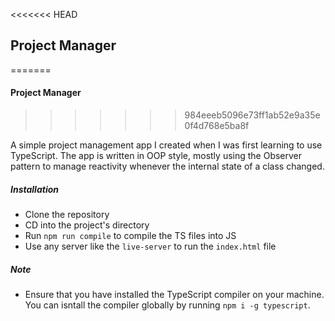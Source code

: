 <<<<<<< HEAD
## Project Manager
=======
#### Project Manager
>>>>>>> 984eeeb5096e73ff1ab52e9a35e0f4d768e5ba8f

A simple project management app I created when I was first learning to use TypeScript. The app is written in OOP style, mostly using the Observer pattern to manage reactivity whenever the internal state of a class changed.

##### Installation
* Clone the repository
* CD into the project's directory
* Run `npm run compile` to compile the TS files into JS
* Use any server like the `live-server` to run the `index.html` file

##### Note
* Ensure that you have installed the TypeScript compiler on your machine. You can isntall the compiler globally by running `npm i -g typescript`.
